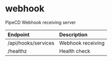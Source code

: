 # webhook

PipeCD Webhook receiving server

| Endpoint            | Description       |
| :------------------ | :---------------- |
| /api/hooks/services | Webhook receiving |
| /healthz            | Health check      |

